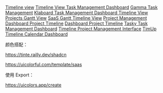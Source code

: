 [Timeline view](https://dribbble.com/shots/21999145-Timeline-view)
[Timeline View Task Management Dashboard](https://dribbble.com/shots/23919900-Timeline-View-Task-Management-Dashboard)
[Gamma Task Management](https://dribbble.com/shots/24467419-Gamma-Task-Management)
[Klaboard Task Management Dashboard Timeline View](https://dribbble.com/shots/24892900-Klaboard-Task-Management-Dashboard-Timeline-View)
[Projects Gantt View](https://dribbble.com/shots/21099259-Projects-Gantt-View)
[SaaS Gantt Timeline View](https://dribbble.com/shots/24713025-SaaS-Gantt-Timeline-View)
[Project Management Dashboard Project Timeline](https://dribbble.com/shots/17482889-Project-Management-Dashboard-Project-Timeline)
[Dashboard Project Timeline](https://dribbble.com/shots/22170343-Dashboard-Project-Timeline)
[Tasky Task Management Dashboard](https://dribbble.com/shots/19904851-Tasky-Task-Management-Dashboard)
[Timeline Project Management Interface](https://dribbble.com/shots/18249324-Timeline-Project-Management-Interface)
[TimUp Timeline Calendar Dashboard](https://dribbble.com/shots/18594250-TimUp-Timeline-Calendar-Dashboard)



颜色搭配：



https://tinte.railly.dev/shadcn

https://uicolorful.com/template/saas


使用 Export：

https://uicolors.app/create
